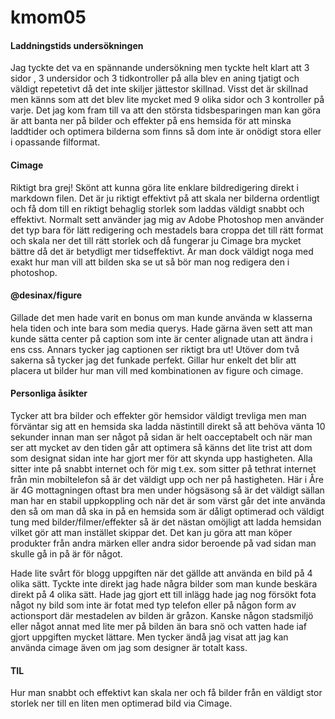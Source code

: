 ---
---
kmom05
=========================

#### Laddningstids undersökningen

Jag tyckte det va en spännande undersökning men tyckte helt klart att 3 sidor , 3 undersidor och 3 tidkontroller på alla blev en aning tjatigt och väldigt repetetivt då det inte skiljer jättestor skillnad. Visst det är skillnad men känns som att det blev lite mycket med 9 olika sidor och 3 kontroller på varje. Det jag kom fram till va att den största tidsbesparingen man kan göra är att banta ner på bilder och effekter på ens hemsida för att minska laddtider och optimera bilderna som finns så dom inte är onödigt stora eller i opassande filformat.

#### Cimage

Riktigt bra grej! Skönt att kunna göra lite enklare bildredigering direkt i markdown filen. Det är ju riktigt effektivt på att skala ner bilderna ordentligt och få dom till en riktigt behaglig storlek som laddas väldigt snabbt och effektivt. Normalt sett använder jag mig av Adobe Photoshop men använder det typ bara för lätt redigering och mestadels bara croppa det till rätt format och skala ner det till rätt storlek och då fungerar ju Cimage bra mycket bättre då det är betydligt mer tidseffektivt. Är man dock väldigt noga med exakt hur man vill att bilden ska se ut så bör man nog redigera den i photoshop.

#### @desinax/figure

Gillade det men hade varit en bonus om man kunde använda w klasserna hela tiden och inte bara som media querys. Hade gärna även sett att man kunde sätta center på caption som inte är center alignade utan att ändra i ens css. Annars tycker jag captionen ser riktigt bra ut! Utöver dom två sakerna så tycker jag det funkade perfekt. Gillar hur enkelt det blir att placera ut bilder hur man vill med kombinationen av figure och cimage.

#### Personliga åsikter

Tycker att bra bilder och effekter gör hemsidor väldigt trevliga men man förväntar sig att en hemsida ska ladda nästintill direkt så att behöva vänta 10 sekunder innan man ser något på sidan är helt oacceptabelt och när man ser att mycket av den tiden går att optimera så känns det lite trist att dom som designat sidan inte har gjort mer för att skynda upp hastigheten. Alla sitter inte på snabbt internet och för mig t.ex. som sitter på tethrat internet från min mobiltelefon så är det väldigt upp och ner på hastigheten. Här i Åre är 4G mottagningen oftast bra men under högsäsong så är det väldigt sällan man har en stabil uppkoppling och när det är som värst går det inte använda den så om man då ska in på en hemsida som är dåligt optimerad och väldigt tung med bilder/filmer/effekter så är det nästan omöjligt att ladda hemsidan vilket gör att man instället skippar det. Det kan ju göra att man köper produkter från andra märken eller andra sidor beroende på vad sidan man skulle gå in på är för något.

Hade lite svårt för blogg uppgiften när det gällde att använda en bild på 4 olika sätt. Tyckte inte direkt jag hade några bilder som man kunde beskära direkt på 4 olika sätt. Hade jag gjort ett till inlägg hade jag nog försökt fota något ny bild som inte är fotat med typ telefon eller på någon form av actionsport där mestadelen av bilden är gråzon. Kanske någon stadsmiljö eller något annat med lite mer på bilden än bara snö och vatten hade iaf gjort uppgiften mycket lättare. Men tycker ändå jag visat att jag kan använda cimage även om jag som designer är totalt kass.

#### TIL
Hur man snabbt och effektivt kan skala ner och få bilder från en väldigt stor storlek ner till en liten men optimerad bild via Cimage.
